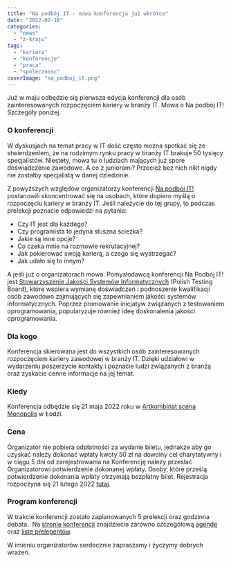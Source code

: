```yaml
---
title: "Na podbój IT - nowa konferencja już wkrótce"
date: "2022-02-18"
categories:
  - "news"
  - "z-kraju"
tags:
  - "kariera"
  - "konferencje"
  - "praca"
  - "spolecznosc"
coverImage: "na_podboj_it.png"
---
```


Już w maju odbędzie się pierwsza edycja konferencji dla osób zainteresowanych rozpoczęciem kariery w branży IT. Mowa o Na podbój IT! Szczegóły poniżej.

### O konferencji

W dyskusjach na temat pracy w IT dość często można spotkać się ze stwierdzeniem, że na rodzimym rynku pracy w branży IT brakuje 50 tysięcy specjalistów. Niestety, mowa tu o ludziach mających już spore doświadczenie zawodowe. A co z juniorami? Przecież bez nich nikt nigdy nie zostałby specjalistą w danej dziedzinie.

Z powyższych względów organizatorzy konferencji [Na podbój IT!](https://podboj.it/) postanowili skoncentrować się na osobach, które dopiero myślą o rozpoczęciu kariery w branży IT. Jeśli należycie do tej grupy, to podczas prelekcji poznacie odpowiedzi na pytania:

- Czy IT jest dla każdego?
- Czy programista to jedyna słuszna ścieżka?
- Jakie są inne opcje?
- Co czeka mnie na rozmowie rekrutacyjnej?
- Jak pokierować swoją karierą, a czego się wystrzegać?
- Jak udało się to innym?

A jeśli już o organizatorach mowa. Pomysłodawcą konferencji Na Podbój IT! jest [Stowarzyszenie Jakości Systemów Informatycznych](https://sjsi.org/) (Polish Testing Board), które wspiera wymianę doświadczeń i podnoszenie kwalifikacji osób zawodowo zajmujących się zapewnianiem jakości systemów informatycznych. Poprzez promowanie inicjatyw związanych z testowaniem oprogramowania, popularyzuje również ideę doskonalenia jakości oprogramowania.

### Dla kogo

Konferencja skierowana jest do wszystkich osób zainteresowanych rozpoczęciem kariery zawodowej w branży IT. Dzięki udziałowi w wydarzeniu poszerzycie kontakty i poznacie ludzi związanych z branżą oraz zyskacie cenne informacje na jej temat.

### Kiedy

Konferencja odbędzie się 21 maja 2022 roku w [Artkombinat scena Monopolis](https://scena.artkombinat.pl/) w Łodzi.

### Cena

Organizator nie pobiera odpłatności za wydanie biletu, jednakże aby go uzyskać należy dokonać wpłaty kwoty 50 zł na dowolny cel charytatywny i w ciągu 5 dni od zarejestrowania na Konferencję należy przesłać Organizatorowi potwierdzenie dokonanej wpłaty. Osoby, które prześlą potwierdzenie dokonania wpłaty otrzymają bezpłatny bilet. Rejestracja rozpoczyna się 21 lutego 2022 [tutaj](https://app.evenea.pl/event/napodbojit/).

### Program konferencji

W trakcie konferencji zostało zaplanowanych 5 prelekcji oraz godzinna debata.  Na [stronie konferencji](https://podboj.it/) znajdziecie zarówno szczegółową [agendę](https://podboj.it/schedule-tab/) oraz [listę prelegentów](https://podboj.it/nasi_prelegenci/).

W imieniu organizatorów serdecznie zapraszamy i życzymy dobrych wrażeń.
